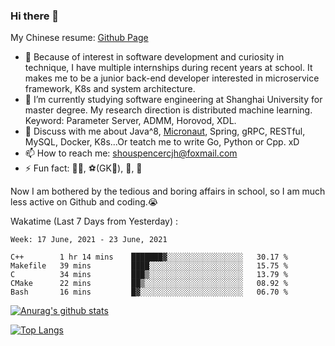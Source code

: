 ### Hi there 👋

My Chinese resume: [Github Page](https://spencercjh.github.io/resume/)

- 🔭 Because of interest in software development and curiosity in technique, I have multiple internships during recent years at school. It makes me to be a junior back-end developer interested in microservice framework, K8s and system architecture.
- 🌱 I’m currently studying software engineering at Shanghai University for master degree. My research direction is distributed machine learning. Keyword: Parameter Server, ADMM, Horovod, XDL.
- 💬 Discuss with me about Java^8, [Micronaut](http://micronaut.io/), Spring, gRPC, RESTful, MySQL, Docker, K8s...Or teatch me to write Go, Python or Cpp. xD
- 📫 How to reach me: shouspencercjh@foxmail.com
- ⚡ Fun fact: 🚴‍♂️, ⚽(GK🥅), 🏓, 🏸

Now I am bothered by the tedious and boring affairs in school, so I am much less active on Github and coding.😭

Wakatime (Last 7 Days from Yesterday) :

<!--START_SECTION:waka-->
```text
Week: 17 June, 2021 - 23 June, 2021

C++        1 hr 14 mins    ███████▓░░░░░░░░░░░░░░░░░   30.17 % 
Makefile   39 mins         ████░░░░░░░░░░░░░░░░░░░░░   15.75 % 
C          34 mins         ███▒░░░░░░░░░░░░░░░░░░░░░   13.79 % 
CMake      22 mins         ██▒░░░░░░░░░░░░░░░░░░░░░░   08.92 % 
Bash       16 mins         █▓░░░░░░░░░░░░░░░░░░░░░░░   06.70 % 
```
<!--END_SECTION:waka-->

[![Anurag's github stats](https://github-readme-stats.vercel.app/api?username=spencercjh&theme=tokyonight&show_icons=true)](https://github.com/anuraghazra/github-readme-stats)

[![Top Langs](https://github-readme-stats.vercel.app/api/top-langs/?username=spencercjh&layout=compact&theme=tokyonight)](https://github.com/anuraghazra/github-readme-stats)
